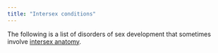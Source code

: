 ```yaml
---
title: "Intersex conditions"
---
```


The following is a list of disorders of sex development that sometimes involve [intersex anatomy][1].

 [1]: /faq/what_is_intersex